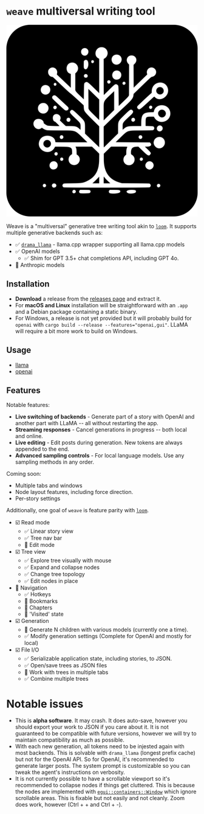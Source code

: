 # `weave` multiversal writing tool

![Weave Icon](/resources/icon.inkscape.svg)

Weave is a "multiversal" generative tree writing tool akin to [`loom`](https://github.com/socketteer/loom). It supports multiple generative backends such as:

- ✅ [`drama_llama`](https://github.com/mdegans/drama_llama) - llama.cpp wrapper supporting all llama.cpp models
- ✅ OpenAI models
  - ✅ Shim for GPT 3.5+ chat completions API, including GPT 4o.
- 🔲 Anthropic models

## Installation

- **Download** a release from the [releases page](https://github.com/mdegans/weave/releases) and extract it.
- For **macOS and Linux** installation will be straightforward with an `.app` and a Debian package containing a static binary.
- For Windows, a release is not yet provided but it will probably build for `openai` with `cargo build --release --features="openai,gui"`. LLaMA will require a bit more work to build on Windows.

## Usage

- [llama](resources/LLAMA_HELP.md)
- [openai](resources/OPENAI_HELP.md)

## Features

Notable features:

- **Live switching of backends** - Generate part of a story
  with OpenAI and another part with LLaMA -- all without restarting the app.
- **Streaming responses** - Cancel generations in progress --
  both local and online.
- **Live editing** - Edit posts during generation. New tokens are always appended to the end.
- **Advanced sampling controls** - For local language models. Use any sampling methods in any order.

Coming soon:

- Multiple tabs and windows
- Node layout features, including force direction.
- Per-story settings

Additionally, one goal of `weave` is feature parity with [`loom`](https://github.com/socketteer/loom?tab=readme-ov-file#features).

- ☑️ Read mode
  - ✅ Linear story view
  - ✅ Tree nav bar
  - 🔲 Edit mode
- ☑️ Tree view
  - ✅ Explore tree visually with mouse
  - ✅ Expand and collapse nodes
  - ✅ Change tree topology
  - ✅ Edit nodes in place
- 🔲 Navigation
  - ✅ Hotkeys
  - 🔲 Bookmarks
  - 🔲 Chapters
  - 🔲 'Visited' state
- ☑️ Generation
  - 🔲 Generate N children with various models (currently one a time).
  - ✅ Modify generation settings (Complete for OpenAI and mostly for local)
- ☑️ File I/O
  - ✅ Serializable application state, including stories, to JSON.
  - ✅ Open/save trees as JSON files
  - 🔲 Work with trees in multiple tabs
  - ✅ Combine multiple trees

# Notable issues

- This is **alpha software**. It may crash. It does auto-save, however you should
  export your work to JSON if you care about it. It is not guaranteed to be
  compatible with future versions, however we will try to maintain compatibility
  as much as possible.
- With each new generation, all tokens need to be injested again with most
  backends. This is solvable with `drama_llama` (longest prefix cache) but not
  for the OpenAI API. So for OpenAI, it's recommended to generate larger posts.
  The system prompt is customizable so you can tweak the agent's instructions on
  verbosity.
- It is not currently possible to have a scrollable viewport so it's
  recommended to collapse nodes if things get cluttered. This is because the
  nodes are implemented with [`egui::containers::Window`](https://docs.rs/egui/latest/egui/containers/struct.Window.html) which ignore scrollable areas. This is fixable
  but not easily and not cleanly. Zoom does work, however (Ctrl + + and Ctrl + -).
